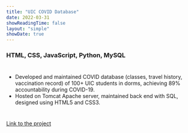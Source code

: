 ```yaml
---
title: "UIC COVID Database"
date: 2022-03-31
showReadingTime: false
layout: "simple"
showDate: true
---
```


### HTML, CSS, JavaScript, Python, MySQL
#
#
#

* Developed and maintained COVID database (classes, travel history, vaccination record) of 100+ UIC students in dorms, achieving 89% accountability during COVID-19.
* Hosted on Tomcat Apache server, maintained back end with SQL, designed using HTML5 and CSS3.

#
#
#

[Link to the project](https://github.com/CS480UIC/dbs-uic_covid_database)